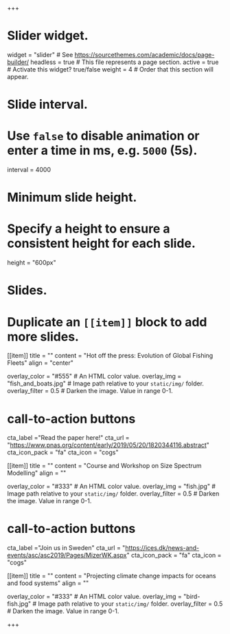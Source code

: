 +++
# Slider widget.
widget = "slider"  # See https://sourcethemes.com/academic/docs/page-builder/
headless = true  # This file represents a page section.
active = true  # Activate this widget? true/false
weight = 4  # Order that this section will appear.


# Slide interval.
# Use `false` to disable animation or enter a time in ms, e.g. `5000` (5s).
interval = 4000

# Minimum slide height.
# Specify a height to ensure a consistent height for each slide.
height = "600px"

# Slides.
# Duplicate an `[[item]]` block to add more slides.

[[item]]
  title = ""
  content = "Hot off the press: Evolution of Global Fishing Fleets"
  align = "center"

  overlay_color = "#555"  # An HTML color value.
  overlay_img = "fish_and_boats.jpg"  # Image path relative to your `static/img/` folder.
  overlay_filter = 0.5  # Darken the image. Value in range 0-1.
  
# call-to-action buttons
 cta_label ="Read the paper here!"
 cta_url = "https://www.pnas.org/content/early/2019/05/20/1820344116.abstract"
 cta_icon_pack = "fa"
 cta_icon = "cogs"

[[item]]
  title = ""
  content = "Course and Workshop on Size Spectrum Modelling"
  align = ""

  overlay_color = "#333"  # An HTML color value.
  overlay_img = "fish.jpg"  # Image path relative to your `static/img/` folder.
  overlay_filter = 0.5  # Darken the image. Value in range 0-1.
  # call-to-action buttons
 cta_label ="Join us in Sweden"
 cta_url = "https://ices.dk/news-and-events/asc/asc2019/Pages/MizerWK.aspx"
 cta_icon_pack = "fa"
 cta_icon = "cogs"
 
[[item]]
  title = ""
  content = "Projecting climate change impacts for oceans and food systems"
  align = ""

  overlay_color = "#333"  # An HTML color value.
  overlay_img = "bird-fish.jpg"  # Image path relative to your `static/img/` folder.
  overlay_filter = 0.5  # Darken the image. Value in range 0-1.

+++


